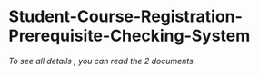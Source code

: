 # Student-Course-Registration-Prerequisite-Checking-System

*To see all details , you can read the 2 documents.*
